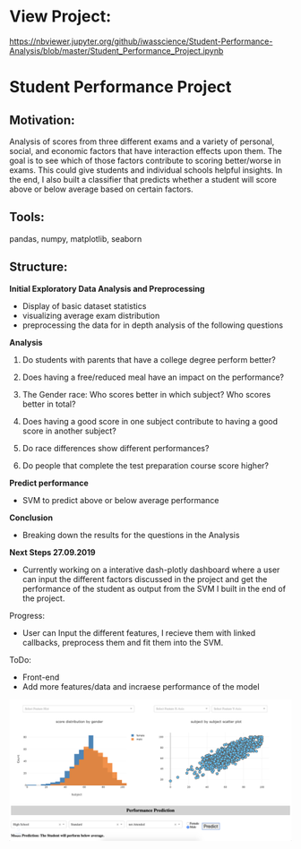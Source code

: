 # View Project: 

https://nbviewer.jupyter.org/github/iwasscience/Student-Performance-Analysis/blob/master/Student_Performance_Project.ipynb

# Student Performance Project

## Motivation:

Analysis of scores from three different exams and a variety of personal, social, and economic factors that have interaction effects upon them. The goal is to see which of those factors contribute to scoring better/worse in exams. This could give students and individual schools helpful insights. In the end, I also built a classifier that predicts whether a student will score above or below average based on certain factors.


## Tools:

pandas, numpy, matplotlib, seaborn 

## Structure:

**Initial Exploratory Data Analysis and Preprocessing**
  - Display of basic dataset statistics
  - visualizing average exam distribution
  - preprocessing the data for in depth analysis of the following questions

**Analysis**
  
1. Do students with parents that have a college degree perform better?

2. Does having a free/reduced meal have an impact on the performance?

3. The Gender race: Who scores better in which subject? Who scores better in total?

4. Does having a good score in one subject contribute to having a good score in another subject?

5. Do race differences show different performances?

6. Do people that complete the test preparation course score higher?

**Predict performance**

- SVM to predict above or below average performance 

**Conclusion**

- Breaking down the results for the questions in the Analysis 

**Next Steps 27.09.2019**

- Currently working on a interative dash-plotly dashboard where a user can input the different factors discussed in the project and get the performance of the student as output from the SVM I built in the end of the project.

Progress:

- User can Input the different features, I recieve them with linked callbacks, preprocess them and fit them into the SVM.

ToDo:

- Front-end
- Add more features/data and incraese performance of the model

![Screenshot](Data/dashboard.png)

